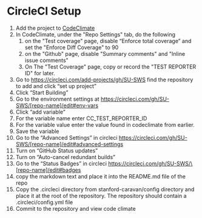 # CircleCI Setup

1. Add the project to [CodeClimate](https://codeclimate.com/oss/dashboard)
1. In CodeClimate, under the "Repo Settings" tab, do the following
   1. on the "Test coverage" page, disable “Enforce total coverage” and set the "Enforce Diff Coverage" to 90
   1. on the "Github" page, disable "Summary comments" and "Inline issue comments"
   1. On The "Test Coverage" page, copy or record the "TEST REPORTER ID" for later.
1. Go to https://circleci.com/add-projects/gh/SU-SWS find the repository to add and click “set up project”
1. Click “Start Building”
1. Go to the environment settings at https://circleci.com/gh/SU-SWS/[repo-name]/edit#env-vars
1. Click “add variable”
1. For the variable name enter CC_TEST_REPORTER_ID
1. For the variable value enter the value found in codeclimate from earlier.
1. Save the variable
1. Go to the “Advanced Settings” in circleci https://circleci.com/gh/SU-SWS/[repo-name]/edit#advanced-settings
1. Turn on “GitHub Status updates”
1. Turn on “Auto-cancel redundant builds”
1. Go to the “Status Badges” in circleci https://circleci.com/gh/SU-SWS/\[repo-name]/edit#badges
1. copy the markdown text and place it into the README.md file of the repo
1. Copy the .circleci directory from stanford-caravan/config directory and place it at the root of the repository. The repository should contain a .circleci/config.yml file
1. Commit to the repository and view code climate
